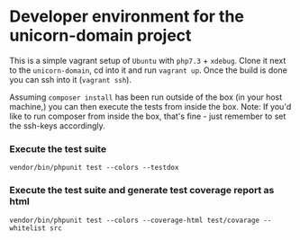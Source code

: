 # Developer environment for the unicorn-domain project 

This is a simple vagrant setup of `Ubuntu` with `php7.3` + `xdebug`. Clone it next to the `unicorn-domain`, cd into it and run `vagrant up`.
Once the build is done you can ssh into it (`vagrant ssh`).

Assuming `composer install` has been run outside of the box (in your host machine,) you can then execute the tests from inside the box.
Note: If you'd like to run composer from inside the box, that's fine - just remember to set the ssh-keys accordingly.

### Execute the test suite
```
vendor/bin/phpunit test --colors --testdox
```

### Execute the test suite and generate test coverage report as html
```
vendor/bin/phpunit test --colors --coverage-html test/covarage --whitelist src
```
